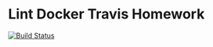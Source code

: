 # Lint Docker Travis Homework

[![Build Status](https://app.travis-ci.com/ccorprew22/lint-docker-travis.svg?branch=main)](https://app.travis-ci.com/github/ccorprew22/lint-docker-travis)
